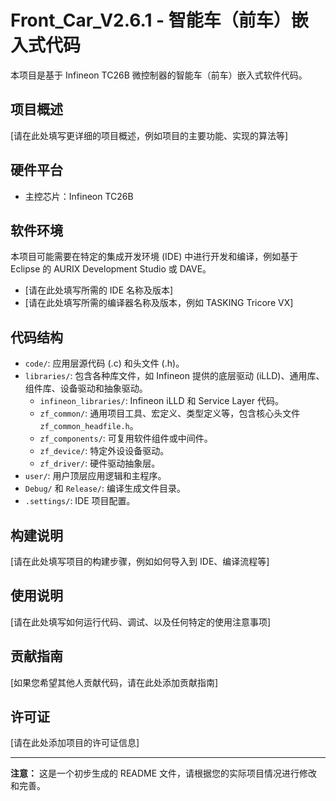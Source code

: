 # Front_Car_V2.6.1 - 智能车（前车）嵌入式代码

本项目是基于 Infineon TC26B 微控制器的智能车（前车）嵌入式软件代码。

## 项目概述

[请在此处填写更详细的项目概述，例如项目的主要功能、实现的算法等]

## 硬件平台

*   主控芯片：Infineon TC26B

## 软件环境

本项目可能需要在特定的集成开发环境 (IDE) 中进行开发和编译，例如基于 Eclipse 的 AURIX Development Studio 或 DAVE。

*   [请在此处填写所需的 IDE 名称及版本]
*   [请在此处填写所需的编译器名称及版本，例如 TASKING Tricore VX]

## 代码结构

*   `code/`: 应用层源代码 (.c) 和头文件 (.h)。
*   `libraries/`: 包含各种库文件，如 Infineon 提供的底层驱动 (iLLD)、通用库、组件库、设备驱动和抽象驱动。
    *   `infineon_libraries/`: Infineon iLLD 和 Service Layer 代码。
    *   `zf_common/`: 通用项目工具、宏定义、类型定义等，包含核心头文件 `zf_common_headfile.h`。
    *   `zf_components/`: 可复用软件组件或中间件。
    *   `zf_device/`: 特定外设设备驱动。
    *   `zf_driver/`: 硬件驱动抽象层。
*   `user/`: 用户顶层应用逻辑和主程序。
*   `Debug/` 和 `Release/`: 编译生成文件目录。
*   `.settings/`: IDE 项目配置。

## 构建说明

[请在此处填写项目的构建步骤，例如如何导入到 IDE、编译流程等]

## 使用说明

[请在此处填写如何运行代码、调试、以及任何特定的使用注意事项]

## 贡献指南

[如果您希望其他人贡献代码，请在此处添加贡献指南]

## 许可证

[请在此处添加项目的许可证信息]

---

**注意：** 这是一个初步生成的 README 文件，请根据您的实际项目情况进行修改和完善。
